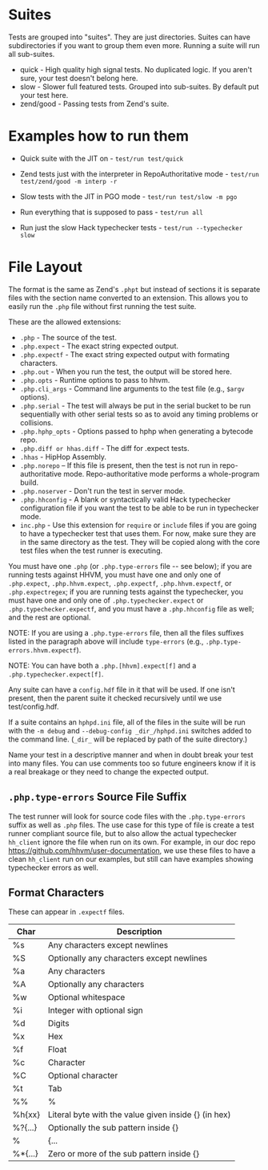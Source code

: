 # Suites

Tests are grouped into "suites". They are just directories. Suites can have
subdirectories if you want to group them even more. Running a suite will run
all sub-suites.

* quick - High quality high signal tests. No duplicated logic. If you aren't
  sure, your test doesn't belong here.
* slow - Slower full featured tests. Grouped into sub-suites. By default put
  your test here.
* zend/good - Passing tests from Zend's suite.

# Examples how to run them

* Quick suite with the JIT on -
`test/run test/quick`

* Zend tests just with the interpreter in RepoAuthoritative mode -
`test/run test/zend/good -m interp -r`

* Slow tests with the JIT in PGO mode -
`test/run test/slow -m pgo`

* Run everything that is supposed to pass -
`test/run all`

* Run just the slow Hack typechecker tests -
`test/run --typechecker slow`

# File Layout

The format is the same as Zend's `.phpt` but instead of sections it is
separate files with the section name converted to an extension. This allows
you to easily run the `.php` file without first running the test suite.

These are the allowed extensions:

* `.php` - The source of the test.
* `.php.expect` - The exact string expected output.
* `.php.expectf` - The exact string expected output with formating characters.
* `.php.out` - When you run the test, the output will be stored here.
* `.php.opts` - Runtime options to pass to hhvm.
* `.php.cli_args` - Command line arguments to the test file (e.g., `$argv` options).
* `.php.serial` - The test will always be put in the serial bucket to be run sequentially with other serial tests so as to avoid any timing problems or collisions.
* `.php.hphp_opts` - Options passed to hphp when generating a bytecode repo.
* `.php.diff or hhas.diff` - The diff for .expect tests.
* `.hhas` - HipHop Assembly.
* `.php.norepo` – If this file is present, then the test is not run in repo-authoritative mode. Repo-authoritative mode performs a whole-program build.
* `.php.noserver` - Don't run the test in server mode.
* `.php.hhconfig` - A blank or syntactically valid Hack typechecker configuration file if you want the test to be able to be run in typechecker mode.
* `inc.php` - Use this extension for `require` or `include` files if you are going to have a typechecker test that uses them. For now, make sure they are in the same directory as the test. They will be copied along with the core test files when the test runner is executing.

You must have one `.php` (or `.php.type-errors` file -- see below); if you are
running tests against HHVM, you must have one and only one of `.php.expect`,
`.php.hhvm.expect`, `.php.expectf`, `.php.hhvm.expectf`, or
`.php.expectregex`; if you are running tests against the  typechecker, you
must have one and only one of `.php.typechecker.expect` or
`.php.typechecker.expectf`, and you must have a `.php.hhconfig` file as well;
and the rest are optional.

NOTE: If you are using a `.php.type-errors` file, then all the files suffixes listed in the paragraph above will include `type-errors` (e.g., `.php.type-errors.hhvm.expectf`).

NOTE: You can have both a `.php.[hhvm].expect[f]` and a
`.php.typechecker.expect[f]`.

Any suite can have a `config.hdf` file in it that will be used. If one isn't
present, then the parent suite it checked recursively until we use
test/config.hdf.

If a suite contains an `hphpd.ini` file, all of the files in the suite will be
run with the `-m debug` and `--debug-config _dir_/hphpd.ini` switches added to
the command line. (`_dir_` will be replaced by path of the suite directory.)

Name your test in a descriptive manner and when in doubt break your test into
many files. You can use comments too so future engineers know if it is a real
breakage or they need to change the expected output.

## `.php.type-errors` Source File Suffix

The test runner will look for source code files with the `.php.type-errors`
suffix as well as `.php` files. The use case for this type of file is create a
test runner compliant source file, but to also allow the actual typechecker
`hh_client` ignore the file when run on its own. For example, in our doc repo
https://github.com/hhvm/user-documentation, we use these files to have a clean
`hh_client` run on our examples, but still can have examples showing
typechecker errors as well.

## Format Characters

These can appear in `.expectf` files.

| Char        | Description
|-------------|----------------------------------------------------------
| %s          | Any characters except newlines                          |
| %S          | Optionally any characters except newlines               |
| %a          | Any characters                                          |
| %A          | Optionally any characters                               |
| %w          | Optional whitespace                                     |
| %i          | Integer with optional sign                              |
| %d          | Digits                                                  |
| %x          | Hex                                                     |
| %f          | Float                                                   |
| %c          | Character                                               |
| %C          | Optional character                                      |
| %t          | Tab                                                     |
| %%          | %                                                       |
| %h{xx}      | Literal byte with the value given inside {} (in hex)    |
| %?{...}     | Optionally the sub pattern inside {}                    |
| %|{...|...} | One of the sub patterns inside {} (separated by |)      |
| %*{...}     | Zero or more of the sub pattern inside {}               |
